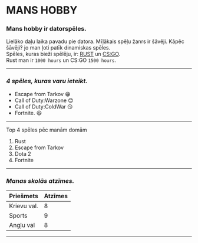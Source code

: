 # MANS HOBBY
### **Mans hobby ir datorspēles.**  
Lielāko daļu laika pavadu pie datora. Mīļākais spēļu žanrs ir šāvēji. Kāpēc šāvēji? jo man ļoti patīk dinamiskas spēles.  
Spēles, kuras bieži spēlēju, ir: 
 [RUST](https://lh3.googleusercontent.com/proxy/JQl-NWdK5yLc6oQSACQTO59NWnq4HG8-8gOMJdi8WftZNYdJ7f4Bc0QWCwymzumzz0TaA1sLwOthHBoAkzMv-WdgvcyUxoORlup4_vfLwJ1G7UNIzpuK9N5V)
 un [CS:GO](Csgo_steam_store_header_latest.jpg).  
 Rust man ir `1000 hours` un CS:GO `1500 hours`.
 ***  
 ### *4 spēles, kuras varu ieteikt.*
 * Escape from Tarkov :grin:
* Call of Duty:Warzone :blush:
* Call of Duty:ColdWar :smirk:
* Fortnite. :smiley:
*** 
Top 4 spēles pēc manām domām
1. Rust
2. Escape from Tarkov
3. Dota 2
4. Fortnite
*** 
### *Manas skolās atzīmes.*  

| Priešmets  | Atzīmes | 
| ----------- | ----------- |
| Krievu val.  | 8 | 
| Sports  | 9 |
| Angļu val  | 8 | 
***






